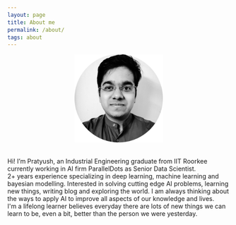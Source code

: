 ```yaml
---
layout: page
title: About me
permalink: /about/
tags: about
---
```

<p align="center">
<img src="/images/me_1.png" width="200" height = "200" />
</p>
<br />
Hi! I’m Pratyush, an Industrial Engineering graduate from IIT Roorkee currently working in AI firm ParallelDots as Senior Data Scientist.
<br />
2+ years experience specializing in deep learning, machine learning and bayesian modelling. Interested in solving cutting edge AI problems, learning new things, writing blog and exploring the world. I am always thinking about the ways to apply AI to improve all aspects of our knowledge and lives. 
<br/>
I'm a lifelong learner believes everyday there are lots of new things we can learn to be, even a bit, better than the person we were yesterday.
<br />

<!---
[CV](CV.pdf).
-->

